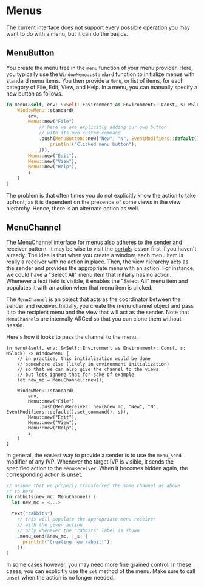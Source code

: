 # Menus

The current interface does not support every possible operation you may want to
do with a menu, but it can do the basics.

## MenuButton
You create the menu tree in the `menu` function of your menu provider. Here,
you typically use the `WindowMenu::standard` function to initialize menus with
standard menu items. You then provide a `Menu`, or list of items, for each category
of File, Edit, View, and Help. In a menu, you can manually specify a new button
as follows.

```rust
fn menu(&self, env: &<Self::Environment as Environment>::Const, s: MSlock) -> WindowMenu {
    WindowMenu::standard(
        env,
        Menu::new("File")
            // here we are explicitly adding our own button
            // with its own custom command
            .push(MenuButton::new("New", "N", EventModifiers::default().set_command(), |_s| {
                println!("Clicked menu button");
            })),
        Menu::new("Edit"),
        Menu::new("View"),
        Menu::new("Help"),
        s
    )
}
```

The problem is that often times you do not explicitly know the action to take upfront,
as it is dependent on the presence of some views in the view hierarchy. Hence, there
is an alternate option as well.

## MenuChannel
The MenuChannel interface for menus also adheres to the sender and receiver pattern.
It may be wise to visit the [portals](./portal.md) lesson first if you haven't already.
The idea is that when you create a window, each menu item is really a receiver
with no action in place. Then, the view hierarchy acts as the sender and provides
the appropriate menu with an action. For instance, we could have a "Select All"
menu item that initially has no action. Whenever a text field is visible, it
enables the "Select All" menu item and populates it with an action when
that menu item is clicked.

The `MenuChannel` is an object that acts as the coordinator between the sender and
receiver. Initially, you create the menu channel object and pass it to the recipient menu
and the view that will act as the sender. Note that `MenuChannel`s
are internally ARCed so that you can clone them without hassle.

Here's how it looks to pass the channel to the menu.
```
fn menu(&self, env: &<Self::Environment as Environment>::Const, s: MSlock) -> WindowMenu {
    // in practice, this initialization would be done
    // somewhere else (likely in environment initialization)
    // so that we can also give the channel to the views
    // but lets ignore that for sake of example
    let new_mc = MenuChannel::new();

    WindowMenu::standard(
        env,
        Menu::new("File")
            .push(MenuReceiver::new(&new_mc, "New", "N", EventModifiers::default().set_command(), s)),
        Menu::new("Edit"),
        Menu::new("View"),
        Menu::new("Help"),
        s
    )
}
```

In general, the easiest way to provide a sender is to use the `menu_send` modifier
of any IVP. Whenever the target IVP is visible, it sends the specified action
to the `MenuReceiver`. When it becomes hidden again, the corresponding action is unset.

```rust
// assume that we properly transferred the same channel as above
// to here
fn rabbits(new_mc: MenuChannel) {
  let new_mc = <...>

  text("rabbits")
    // this will populate the appropriate menu receiver
    // with the given action
    // only whenever the "rabbits" label is shown
    .menu_send(&new_mc, |_s| {
      println!("Creating new rabbit!");
    });
}
```

In some cases however, you may need more fine grained control.
In these cases, you can explicitly use the `set` method of the menu.
Make sure to call `unset` when the action is no longer needed.
